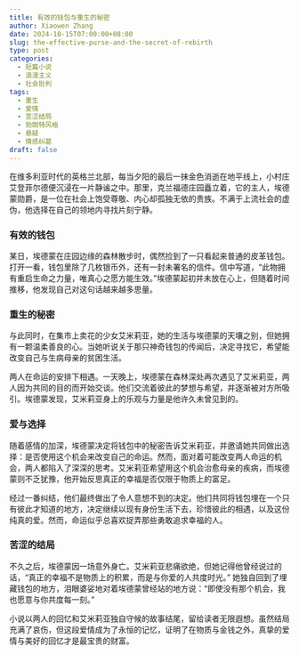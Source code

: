 ```yaml
---
title: 有效的钱包与重生的秘密
author: Xiaowen Zhang
date: 2024-10-15T07:00:00+08:00
slug: the-effective-purse-and-the-secret-of-rebirth
type: post
categories:
  - 短篇小说
  - 浪漫主义
  - 社会批判
tags:
  - 重生
  - 爱情
  - 苦涩结局
  - 勃朗特风格
  - 悬疑
  - 情感纠葛
draft: false
---
```


在维多利亚时代的英格兰北部，每当夕阳的最后一抹金色消逝在地平线上，小村庄艾登菲尔德便沉浸在一片静谧之中。那里，克兰福德庄园矗立着，它的主人，埃德蒙勋爵，是一位在社会上饱受尊敬、内心却孤独无依的贵族。不满于上流社会的虚伪，他选择在自己的领地内寻找片刻宁静。

### 有效的钱包

某日，埃德蒙在庄园边缘的森林散步时，偶然捡到了一只看起来普通的皮革钱包。打开一看，钱包里除了几枚银币外，还有一封未署名的信件。信中写道，“此物拥有重启生命之力量，唯真心之愿方能生效。”埃德蒙起初并未放在心上，但随着时间推移，他发现自己对这句话越来越多思量。

### 重生的秘密

与此同时，在集市上卖花的少女艾米莉亚，她的生活与埃德蒙的天壤之别，但她拥有一颗温柔善良的心。当她听说关于那只神奇钱包的传闻后，决定寻找它，希望能改变自己与生病母亲的贫困生活。

两人在命运的安排下相遇。一天晚上，埃德蒙在森林深处再次遇见了艾米莉亚，两人因为共同的目的而开始交谈。他们交流着彼此的梦想与希望，并逐渐被对方所吸引。埃德蒙发现，艾米莉亚身上的乐观与力量是他许久未曾见到的。

### 爱与选择

随着感情的加深，埃德蒙决定将钱包中的秘密告诉艾米莉亚，并邀请她共同做出选择：是否使用这个机会来改变自己的命运。然而，面对着可能改变两人命运的机会，两人都陷入了深深的思考。艾米莉亚希望用这个机会治愈母亲的疾病，而埃德蒙则不乏犹豫，他开始反思真正的幸福是否仅限于物质上的富足。

经过一番纠结，他们最终做出了令人意想不到的决定。他们共同将钱包埋在一个只有彼此才知道的地方，决定继续以现有身份生活下去，珍惜彼此的相遇，以及这份纯真的爱。然而，命运似乎总喜欢捉弄那些勇敢追求幸福的人。

### 苦涩的结局

不久之后，埃德蒙因一场意外身亡。艾米莉亚悲痛欲绝，但她记得他曾经说过的话，“真正的幸福不是物质上的积累，而是与你爱的人共度时光。” 她独自回到了埋藏钱包的地方，泪眼婆娑地对着埃德蒙曾经站的地方说：“即使没有那个机会，我也愿意与你共度每一刻。”

小说以两人的回忆和艾米莉亚独自守候的故事结尾，留给读者无限遐想。虽然结局充满了哀伤，但这段爱情成为了永恒的记忆，证明了在物质与金钱之外，真挚的爱情与美好的回忆才是最宝贵的财富。